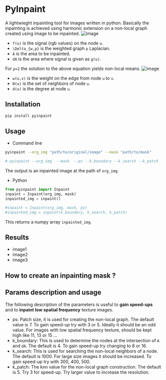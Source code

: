 # PyInpaint
A lightwieght inpainting tool for images written in python. Basically the inpainting is achieved using harmonic extension on a non-local graph created using image to be inpainted.
![image](https://user-images.githubusercontent.com/38216671/164158143-b28c96ef-bd3a-4112-862a-c0b99599e385.png)
- `f(u)` is the signal (rgb values) on the node `u`.
- `\Delta_{w,p}` is the weighted graph `p` Laplacian.
- `A` is the area to be inpainted.
- `dA` is the area where signal is given as `g(u)`.

For `p=2` the solution to the above equation yields non-local means.
![image](https://user-images.githubusercontent.com/38216671/164158622-6824240d-2f3d-41eb-b5a5-24d68027411f.png)
- `w(u,v)` is the weight on the edge from node `u` to `v`.
- `N(u)` is the set of neighbors of node `u`.
- `d(u)` is the degree at node `u`.


## Installation
```bash
pip install pyinpaint
```

## Usage
- Command line
```bash
pyinpaint --org_img "path/to/original/image" --mask "path/to/mask"

# pyinpaint --org_img  --mask  --ps --k_boundary --k_search --k_patch
```
The output is an inpainted image at the path of `org_img`.

- Python
```python
from pyinpaint import Inpaint
inpaint = Inpaint(org_img, mask)
inpainted_img = inpaint()

#inpaint = Inpaint(org_img, mask, ps)
#inpainted_img = inpaint(k_boundary, k_search, k_patch)
```
This returns a numpy array `inpainted_img`.

## Results
- image1
- image2
- image3

## How to create an inpainting mask ?

## Params description and usage
The following description of the parameters is useful to **gain speed-ups** and to **inpaint low spatial frequency** texture images.

- ps: Patch size, it is used for creating the non-local graph. The default value is 7. To gain speed-up try with 3 or 5. Ideally it should be an odd value. For images with low spatial frequency texture, should be kept high like 11, 13 or 15 ...
- k_boundary: This is used to determine the nodes at the intersection of `A` and `dA`. The default is 4. To gain speed-up try changing to 8 or 16.  
- k_search: This is used for searching the non-local neighbors of a node. The default is 1000. For large size images it should be increased. To gain speed-up try with 300, 400, 500.
- k_patch: The knn value for the non-local graph construction. The default is 5. Try 3 for speed-up. Try larger value to increase the resolution.
